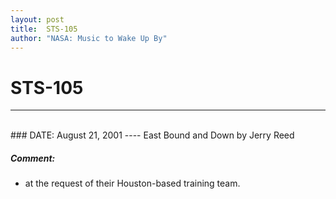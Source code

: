```yaml
---
layout: post
title:  STS-105
author: "NASA: Music to Wake Up By"
---
```


# STS-105
----
<br/>
### DATE: August 21, 2001
----
East Bound and Down by Jerry Reed

##### Comment:
* at the request of their Houston-based training team.
